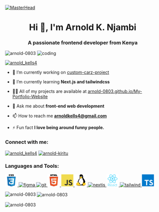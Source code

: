 [![MasterHead](https://user-images.githubusercontent.com/95478989/198955082-6e78ebb5-e1e4-49f9-8d32-6e5af3984dcd.gif)](https://rishavchanda.io)

<h1 align="center">Hi 👋, I'm Arnold K. Njambi</h1>
<h3 align="center">A passionate frontend developer from Kenya</h3>

<img align="right" alt="coding" width="400"
src="https://i.pinimg.com/originals/e4/26/70/e426702edf874b181aced1e2fa5c6cde.gif">

<p align="left"> <img src="https://komarev.com/ghpvc/?username=arnold-0803&label=Profile%20views&color=0e75b6&style=flat" alt="arnold-0803" /> </p>

<p align="left"> <a href="https://twitter.com/arnold_kells4" target="blank"><img src="https://img.shields.io/twitter/follow/arnold_kells4?logo=twitter&style=for-the-badge" alt="arnold_kells4" /></a> </p>

- 🔭 I’m currently working on [custom-carz-project](github.com/arnold-0803/custom-carz-project)

- 🌱 I’m currently learning **Next.js and tailwindcss**

- 👨‍💻 All of my projects are available at [arnold-0803.github.io/My-Portfolio-Website](arnold-0803.github.io/My-Portfolio-Website)

- 💬 Ask me about **front-end web development**

- 📫 How to reach me **arnoldkells4@gmail.com**

- ⚡ Fun fact **I love being around funny people.**

<h3 align="left">Connect with me:</h3>
<p align="left">
<a href="https://twitter.com/arnold_kells4" target="blank"><img align="center" src="https://raw.githubusercontent.com/rahuldkjain/github-profile-readme-generator/master/src/images/icons/Social/twitter.svg" alt="arnold_kells4" height="30" width="40" /></a>
<a href="https://linkedin.com/in/arnold-kiritu" target="blank"><img align="center" src="https://raw.githubusercontent.com/rahuldkjain/github-profile-readme-generator/master/src/images/icons/Social/linked-in-alt.svg" alt="arnold-kiritu" height="30" width="40" /></a>
</p>

<h3 align="left">Languages and Tools:</h3>
<p align="left"> <a href="https://www.w3schools.com/css/" target="_blank" rel="noreferrer"> <img src="https://raw.githubusercontent.com/devicons/devicon/master/icons/css3/css3-original-wordmark.svg" alt="css3" width="40" height="40"/> </a> <a href="https://www.figma.com/" target="_blank" rel="noreferrer"> <img src="https://www.vectorlogo.zone/logos/figma/figma-icon.svg" alt="figma" width="40" height="40"/> </a> <a href="https://git-scm.com/" target="_blank" rel="noreferrer"> <img src="https://www.vectorlogo.zone/logos/git-scm/git-scm-icon.svg" alt="git" width="40" height="40"/> </a> <a href="https://www.w3.org/html/" target="_blank" rel="noreferrer"> <img src="https://raw.githubusercontent.com/devicons/devicon/master/icons/html5/html5-original-wordmark.svg" alt="html5" width="40" height="40"/> </a> <a href="https://developer.mozilla.org/en-US/docs/Web/JavaScript" target="_blank" rel="noreferrer"> <img src="https://raw.githubusercontent.com/devicons/devicon/master/icons/javascript/javascript-original.svg" alt="javascript" width="40" height="40"/> </a> <a href="https://www.linux.org/" target="_blank" rel="noreferrer"> <img src="https://raw.githubusercontent.com/devicons/devicon/master/icons/linux/linux-original.svg" alt="linux" width="40" height="40"/> </a> <a href="https://nextjs.org/" target="_blank" rel="noreferrer"> <img src="https://cdn.worldvectorlogo.com/logos/nextjs-2.svg" alt="nextjs" width="40" height="40"/> </a> <a href="https://reactjs.org/" target="_blank" rel="noreferrer"> <img src="https://raw.githubusercontent.com/devicons/devicon/master/icons/react/react-original-wordmark.svg" alt="react" width="40" height="40"/> </a> <a href="https://tailwindcss.com/" target="_blank" rel="noreferrer"> <img src="https://www.vectorlogo.zone/logos/tailwindcss/tailwindcss-icon.svg" alt="tailwind" width="40" height="40"/> </a> <a href="https://www.typescriptlang.org/" target="_blank" rel="noreferrer"> <img src="https://raw.githubusercontent.com/devicons/devicon/master/icons/typescript/typescript-original.svg" alt="typescript" width="40" height="40"/> </a> </p>

<p><img align="left" src="https://github-readme-stats.vercel.app/api/top-langs?username=arnold-0803&show_icons=true&locale=en&layout=compact" alt="arnold-0803" /></p>

<p>&nbsp;<img align="center" src="https://github-readme-stats.vercel.app/api?username=arnold-0803&show_icons=true&locale=en" alt="arnold-0803" /></p>

<p><img align="center" src="https://github-readme-streak-stats.herokuapp.com/?user=arnold-0803&" alt="arnold-0803" /></p>
